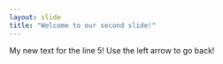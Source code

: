 ```yaml
---
layout: slide
title: "Welcome to our second slide!"
---
```

My new text for the line 5!
Use the left arrow to go back!
